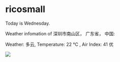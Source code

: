 # ricosmall

Today is Wednesday.

Weather infomation of 深圳市南山区， 广东省， 中国: 

Weather: 多云, Temperature: 22 ℃ , Air Index: 41 优

<img src="https://github-readme-stats.vercel.app/api?username=ricosmall&show_icons=true" />
